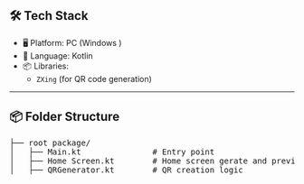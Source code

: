 ## 🛠️ Tech Stack

- 🖥️ Platform: PC (Windows )
- 🧬 Language: Kotlin
- 📦 Libraries:
  - `ZXing` (for QR code generation)

---

## 📦 Folder Structure

<pre>
├── root package/
│   ├── Main.kt               # Entry point
│   ├── Home Screen.kt        # Home screen gerate and preview the Qrcode
│   ├── QRGenerator.kt        # QR creation logic
</pre>
